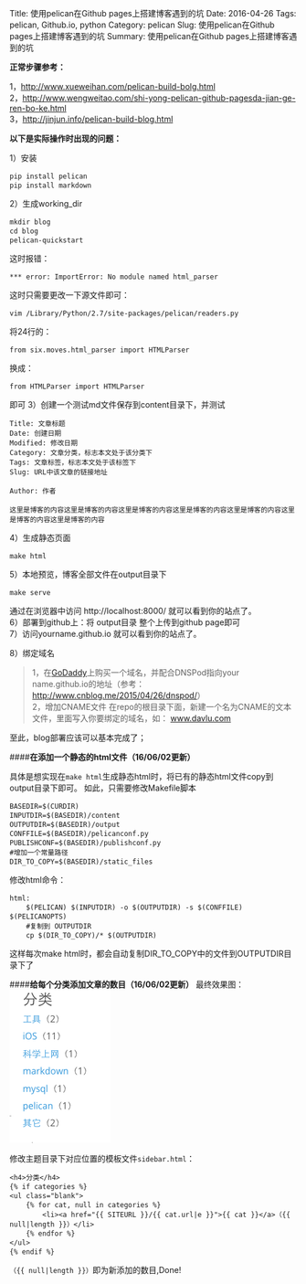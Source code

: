 Title: 使用pelican在Github pages上搭建博客遇到的坑
Date: 2016-04-26
Tags: pelican, Github.io, python
Category: pelican
Slug: 使用pelican在Github pages上搭建博客遇到的坑
Summary: 使用pelican在Github pages上搭建博客遇到的坑

**正常步骤参考：**

1，<http://www.xueweihan.com/pelican-build-bolg.html><br />
2，<http://www.wengweitao.com/shi-yong-pelican-github-pagesda-jian-ge-ren-bo-ke.html><br />
3，<http://jinjun.info/pelican-build-blog.html><br />

**以下是实际操作时出现的问题：**

1）安装
```
pip install pelican
pip install markdown
```
2）生成working_dir
```
mkdir blog
cd blog
pelican-quickstart
```

这时报错：
```
*** error: ImportError: No module named html_parser
```
这时只需要更改一下源文件即可：
```
vim /Library/Python/2.7/site-packages/pelican/readers.py
```
将24行的：
```
from six.moves.html_parser import HTMLParser
```
换成：
```
from HTMLParser import HTMLParser
```
即可
3）创建一个测试md文件保存到content目录下，并测试

```
Title: 文章标题
Date: 创建日期
Modified: 修改日期
Category: 文章分类，标志本文处于该分类下
Tags: 文章标签，标志本文处于该标签下
Slug: URL中该文章的链接地址

Author: 作者

这里是博客的内容这里是博客的内容这里是博客的内容这里是博客的内容这里是博客的内容这里是博客的内容这里是博客的内容
```

4）生成静态页面
```
make html
```
5）本地预览，博客全部文件在output目录下
```
make serve
```
通过在浏览器中访问 http://localhost:8000/ 就可以看到你的站点了。<br />
6）部署到github上：将 output目录 整个上传到github page即可<br />
7）访问yourname.github.io 就可以看到你的站点了。<br />

8）绑定域名
>1，在[GoDaddy](https://www.GoDaddy.com)上购买一个域名，并配合DNSPod指向your name.github.io的地址（参考：<http://www.cnblog.me/2015/04/26/dnspod/>）<br />
>2，增加CNAME文件 在repo的根目录下面，新建一个名为CNAME的文本文件，里面写入你要绑定的域名，如：
     www.davlu.com

至此，blog部署应该可以基本完成了；

####**在添加一个静态的html文件（16/06/02更新）**

具体是想实现在`make html`生成静态html时，将已有的静态html文件copy到output目录下即可。
如此，只需要修改Makefile脚本
```
BASEDIR=$(CURDIR)
INPUTDIR=$(BASEDIR)/content
OUTPUTDIR=$(BASEDIR)/output
CONFFILE=$(BASEDIR)/pelicanconf.py
PUBLISHCONF=$(BASEDIR)/publishconf.py
#增加一个常量路径
DIR_TO_COPY=$(BASEDIR)/static_files
```
修改html命令：
```
html:
	$(PELICAN) $(INPUTDIR) -o $(OUTPUTDIR) -s $(CONFFILE) $(PELICANOPTS)
    #复制到 OUTPUTDIR
	cp $(DIR_TO_COPY)/* $(OUTPUTDIR)
```
这样每次make html时，都会自动复制DIR_TO_COPY中的文件到OUTPUTDIR目录下了

####**给每个分类添加文章的数目（16/06/02更新）**
最终效果图：
![img](../images/2016_06_02_18_13_40.png)

修改主题目录下对应位置的模板文件`sidebar.html`：
```
<h4>分类</h4>
{% if categories %}
<ul class="blank">
	{% for cat, null in categories %}
		<li><a href="{{ SITEURL }}/{{ cat.url|e }}">{{ cat }}</a>（{{ null|length }}）</li>
	{% endfor %}
</ul>
{% endif %}
```
`（{{ null|length }}）`即为新添加的数目,Done!
